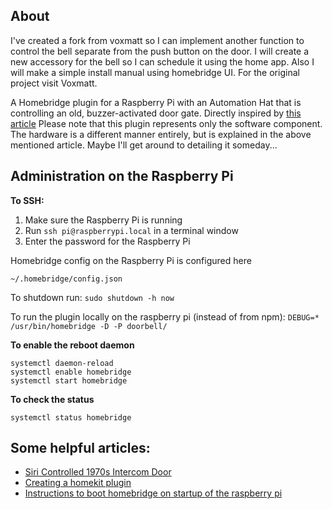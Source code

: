## About 
I've created a fork from voxmatt so I can implement another function to control the bell separate from the push button on the door. I will create a new accessory for the bell so I can schedule it using the home app.
Also I will make a simple install manual using homebridge UI. For the original project visit Voxmatt.

A Homebridge plugin for a Raspberry Pi with an Automation Hat that is controlling an old, buzzer-activated door gate. Directly inspired by [this article](https://medium.com/dirigible/siri-controlled-1970s-intercom-door-ecd7a6b0df31) Please note that this plugin represents only the software component. The hardware is a different manner entirely, but is explained in the above mentioned article. Maybe I'll get around to detailing it someday...

## Administration on the Raspberry Pi

**To SSH:**

1. Make sure the Raspberry Pi is running
2. Run `ssh pi@raspberrypi.local` in a terminal window
3. Enter the password for the Raspberry Pi

Homebridge config on the Raspberry Pi is configured here
```
~/.homebridge/config.json
```

To shutdown run: `sudo shutdown -h now`

To run the plugin locally on the raspberry pi (instead of from npm):
`DEBUG=* /usr/bin/homebridge -D -P doorbell/`

**To enable the reboot daemon**

```
systemctl daemon-reload
systemctl enable homebridge
systemctl start homebridge
```

**To check the status**

```
systemctl status homebridge
```

## Some helpful articles:

- [Siri Controlled 1970s Intercom Door](https://medium.com/dirigible/siri-controlled-1970s-intercom-door-ecd7a6b0df31)
- [Creating a homekit plugin](https://blog.theodo.com/2017/08/make-siri-perfect-home-companion-devices-not-supported-apple-homekit/)
- [Instructions to boot homebridge on startup of the raspberry pi](https://gist.github.com/johannrichard/0ad0de1feb6adb9eb61a/)
